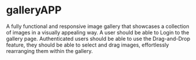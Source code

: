 # galleryAPP
A fully functional and responsive image gallery that showcases a collection of images in a visually appealing way. A user should be able to Login to the gallery page. Authenticated users should be able to use the Drag-and-Drop feature, they should be able to select and drag images, effortlessly rearranging them within the gallery.
